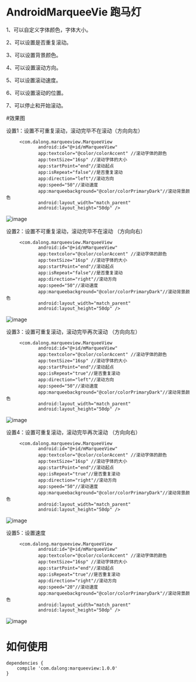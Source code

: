 # AndroidMarqueeVie 跑马灯
   1、可以自定义字体颜色，字体大小。</p>
   2、可以设置是否重复滚动。</p>
   3、可以设置背景颜色。</p>
   4、可以设置滚动方向。</p>
   5、可以设置滚动速度。</p>
   6、可以设置滚动的位置。</p>
   7、可以停止和开始滚动。</p>
#效果图

设置1：设置不可重复滚动，滚动完毕不在滚动（方向向左）

         <com.dalong.marqueeview.MarqueeView
                android:id="@+id/mMarqueeView"
                app:textcolor="@color/colorAccent" //滚动字体的颜色
                app:textSize="16sp" //滚动字体的大小
                app:startPoint="end"//滚动起点
                app:isRepeat="false"//是否重复滚动
                app:direction="left"//滚动方向
                app:speed="50"//滚动速度
                app:marqueebackground="@color/colorPrimaryDark"//滚动背景颜色
                android:layout_width="match_parent"
                android:layout_height="50dp" />

![image](https://github.com/dalong982242260/AndroidMarqueeView/blob/master/gif/marqueeview1.gif?raw=true)


设置2：设置不可重复滚动，滚动完毕不在滚动 （方向向右）

         <com.dalong.marqueeview.MarqueeView
                android:id="@+id/mMarqueeView"
                app:textcolor="@color/colorAccent" //滚动字体的颜色
                app:textSize="16sp" //滚动字体的大小
                app:startPoint="end"//滚动起点
                app:isRepeat="false"//是否重复滚动
                app:direction="right"//滚动方向
                app:speed="50"//滚动速度
                app:marqueebackground="@color/colorPrimaryDark"//滚动背景颜色
                android:layout_width="match_parent"
                android:layout_height="50dp" />

![image](https://github.com/dalong982242260/AndroidMarqueeView/blob/master/gif/marqueeview2.gif?raw=true)

设置3：设置可重复滚动，滚动完毕再次滚动 （方向向左）

         <com.dalong.marqueeview.MarqueeView
                android:id="@+id/mMarqueeView"
                app:textcolor="@color/colorAccent" //滚动字体的颜色
                app:textSize="16sp" //滚动字体的大小
                app:startPoint="end"//滚动起点
                app:isRepeat="true"//是否重复滚动
                app:direction="left"//滚动方向
                app:speed="50"//滚动速度
                app:marqueebackground="@color/colorPrimaryDark"//滚动背景颜色
                android:layout_width="match_parent"
                android:layout_height="50dp" />

![image](https://github.com/dalong982242260/AndroidMarqueeView/blob/master/gif/marqueeview3.gif?raw=true)


设置4：设置可重复滚动，滚动完毕再次滚动 （方向向右）

         <com.dalong.marqueeview.MarqueeView
                android:id="@+id/mMarqueeView"
                app:textcolor="@color/colorAccent" //滚动字体的颜色
                app:textSize="16sp" //滚动字体的大小
                app:startPoint="end"//滚动起点
                app:isRepeat="true"//是否重复滚动
                app:direction="right"//滚动方向
                app:speed="50"//滚动速度
                app:marqueebackground="@color/colorPrimaryDark"//滚动背景颜色
                android:layout_width="match_parent"
                android:layout_height="50dp" />

![image](https://github.com/dalong982242260/AndroidMarqueeView/blob/master/gif/marqueeview4.gif?raw=true)



设置5：设置速度

         <com.dalong.marqueeview.MarqueeView
                android:id="@+id/mMarqueeView"
                app:textcolor="@color/colorAccent" //滚动字体的颜色
                app:textSize="16sp" //滚动字体的大小
                app:startPoint="end"//滚动起点
                app:isRepeat="true"//是否重复滚动
                app:direction="right"//滚动方向
                app:speed="20"//滚动速度
                app:marqueebackground="@color/colorPrimaryDark"//滚动背景颜色
                android:layout_width="match_parent"
                android:layout_height="50dp" />

![image](https://github.com/dalong982242260/AndroidMarqueeView/blob/master/gif/marqueeview5.gif?raw=true)



# 如何使用
    
    dependencies {
        compile 'com.dalong:marqueeview:1.0.0'
    }